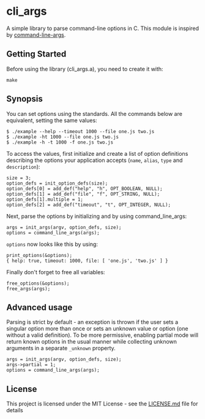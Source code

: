# cli_args
A simple library to parse command-line options in C. This module is inspired by [command-line-args](https://github.com/75lb/command-line-args).

## Getting Started
Before using the library (cli_args.a), you need to create it with:
```
make
```

## Synopsis
You can set options using the standards. All the commands below are equivalent, setting the same values:
```
$ ./example --help --timeout 1000 --file one.js two.js
$ ./example -ht 1000 --file one.js two.js
$ ./example -h -t 1000 -f one.js two.js
```

To access the values, first initialize and create a list of option definitions describing the options your application accepts (`name`, `alias`, `type` and `description`):
```
size = 3;
option_defs = init_option_defs(size);
option_defs[0] = add_def("help", "h", OPT_BOOLEAN, NULL);
option_defs[1] = add_def("file", "f", OPT_STRING, NULL);
option_defs[1].multiple = 1;
option_defs[2] = add_def("timeout", "t", OPT_INTEGER, NULL);
```

Next, parse the options by initializing and by using command_line_args:
```
args = init_args(argv, option_defs, size);
options = command_line_args(args);
```

`options` now looks like this by using:
```
print_options(&options);
{ help: true, timeout: 1000, file: [ 'one.js', 'two.js' ] }
```

Finally don't forget to free all variables:
```
free_options(&options);
free_args(args);
```

## Advanced usage
Parsing is strict by default - an exception is thrown if the user sets a singular option more than once or sets an unknown value or option (one without a valid definition). To be more permissive, enabling partial mode will return known options in the usual manner while collecting unknown arguments in a separate `_unknown` property.

```
args = init_args(argv, option_defs, size);
args->partial = 1;
options = command_line_args(args);
```

## License
This project is licensed under the MIT License - see the [LICENSE.md](LICENSE.md) file for details